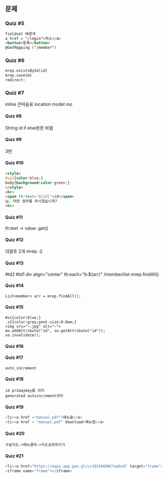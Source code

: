 ## 문제
### Quiz #5
```html
fieldset 배경색
a href = "/login">취소</a>
<button>등록</button>
@GetMapping ("/member")
```
### Quiz #6
```html
mrep.existsById(id)
mrep.save(m)
redirect:
```
### Quiz #7
inline
큰따음표
location
model mo
#### Quiz #8
String id
if else본문 바뀜
#### Quiz #9
3번
#### Quiz #10
```html
<style>
#sp1{color:blue;}
body{background-color:green;}
</style>
<hr>
<span th:text="${id}">id</span>
님, 어떤 업무를 하시겠습니까?
<hr>
```
#### Quiz #11
th:text -> value
.get()

#### Quiz #12
대괄호 2개
mrep.
()
#### Quiz #13
#td2
#td1
div align="center"
th:each="b:${arr}"
/member/list
mrep.findAll()

#### Quiz #14
```
List<member> arr = mrep.findAll();
```
#### Quiz #15
```
#s1{color:blue;}
.s2{color:grey;pont-size:0.8em;}
<img src="~.jpg" alt="~">
mo.addAttribute("id", se.getAttribute("id"));
se.invalidate();
```
#### Quiz #16
#### Quiz #17
```
auto_increment
```
#### Quiz #18
```
id primaykey를 의미
generated autoincrement의미
```
#### Quiz #19
```java
<li><a href ="manual.pdf">메뉴올</a>
<li><a href = "manual.pdf" download>메뉴얼</a>
```
#### Quiz #20
```
구글지도->메뉴클릭->지도공유퍼가기
```
#### Quiz #21
```java
<li><a href="https://maps.app.goo.gl/Lv3Q1kX68WCYxpbu9" target="frame">찾아오시는길</a>
<iframe name="frame"></iframe>
```
